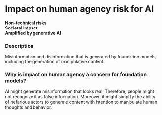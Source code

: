 # Impact on human agency risk for AI

**Non-technical risks** \
**Societal impact** \
**Amplified by generative AI**

### Description

Misinformation and disinformation that is generated by foundation models, including the generation of manipulative content.

### Why is impact on human agency a concern for foundation models?

AI might generate misinformation that looks real. Therefore, people might not recognize it as false information. Moreover, it might simplify the ability of nefarious actors to generate content with intention to manipulate human thoughts and behavior.